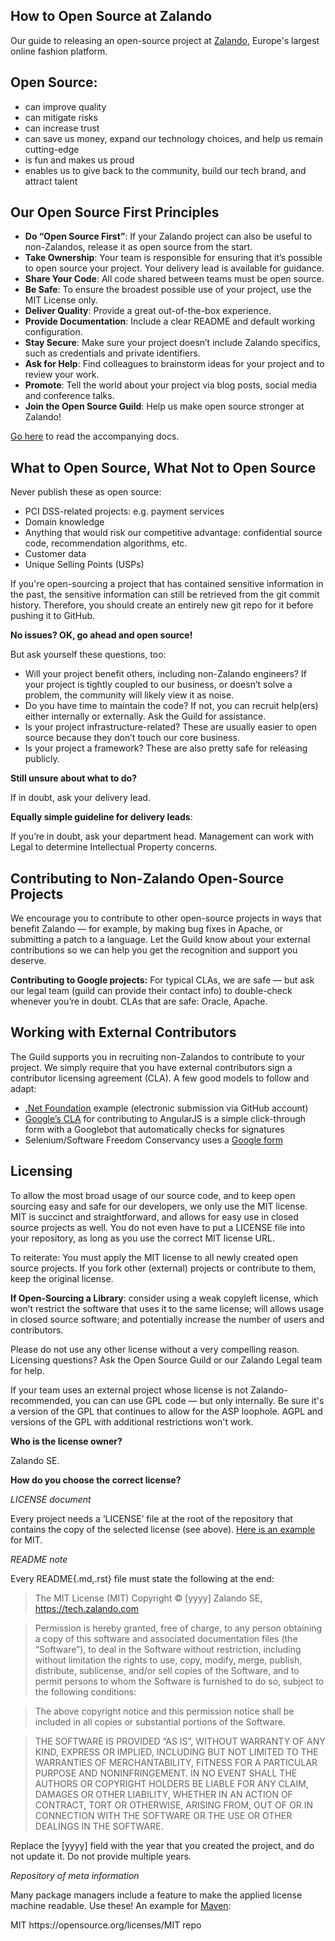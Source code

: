 How to Open Source at Zalando
------------------------------------------------------------
Our guide to releasing an open-source project at [Zalando](https://www.zalando.com>), Europe's largest online fashion platform.

Open Source:
------------------------------------------------------------
- can improve quality
- can mitigate risks
- can increase trust
- can save us money, expand our technology choices, and help us remain cutting-edge
- is fun and makes us proud
- enables us to give back to the community, build our tech brand, and attract talent

Our Open Source First Principles
------------------------------------------------------------
- **Do “Open Source First”**: If your Zalando project can also be useful to non-Zalandos, release it as open source from the start.
- **Take Ownership**: Your team is responsible for ensuring that it’s possible to open source your project. Your delivery lead is available for guidance.
- **Share Your Code**: All code shared between teams must be open source.
- **Be Safe**: To ensure the broadest possible use of your project, use the MIT License only.
- **Deliver Quality**: Provide a great out-of-the-box experience.
- **Provide Documentation**: Include a clear README and default working configuration.
- **Stay Secure**: Make sure your project doesn’t include Zalando specifics, such as credentials and private identifiers.
- **Ask for Help**: Find colleagues to brainstorm ideas for your project and to review your work.
- **Promote**: Tell the world about your project via blog posts, social media and conference talks.
- **Join the Open Source Guild**: Help us make open source stronger at Zalando!

[Go here](https://zalando-open-source-principles.readthedocs.org/en/latest/) to read the accompanying docs.

What to Open Source, What Not to Open Source
------------------------------------------------------------
Never publish these as open source:
- PCI DSS-related projects: e.g. payment services
- Domain knowledge
- Anything that would risk our competitive advantage: confidential source code, recommendation algorithms, etc.
- Customer data
- Unique Selling Points (USPs)

If you're open-sourcing a project that has contained sensitive information in the past, the sensitive information can still be retrieved from the git commit history. Therefore, you should create an entirely new git repo for it before pushing it to GitHub.

**No issues? OK, go ahead and open source!** 

But ask yourself these questions, too:
- Will your project benefit others, including non-Zalando engineers? If your project is tightly coupled to our business, or doesn’t solve a problem, the community will likely view it as noise.
- Do you have time to maintain the code? If not, you can recruit help(ers) either internally or externally. Ask the Guild for assistance.
- Is your project infrastructure-related? These are usually easier to open source because they don’t touch our core business.
- Is your project a framework? These are also pretty safe for releasing publicly.

**Still unsure about what to do?**

If in doubt, ask your delivery lead.

**Equally simple guideline for delivery leads**:

If you’re in doubt, ask your department head. Management can work with Legal to determine Intellectual Property concerns.

Contributing to Non-Zalando Open-Source Projects
------------------------------------------------------------
We encourage you to contribute to other open-source projects in ways that benefit Zalando — for example, by making bug fixes in Apache, or submitting a patch to a language. Let the Guild know about your external contributions so we can help you get the recognition and support you deserve.

**Contributing to Google projects:** For typical CLAs, we are safe — but ask our legal team (guild can provide their contact info) to double-check whenever you’re in doubt. CLAs that are safe: Oracle, Apache. 

Working with External Contributors
------------------------------------------------------------
The Guild supports you in recruiting non-Zalandos to contribute to your project. We simply require that you have external contributors sign a contributor licensing agreement (CLA). A few good models to follow and adapt:
 - [.Net Foundation](https://cla2.dotnetfoundation.org/) example (electronic submission via GitHub account)
 - [Google’s CLA](https://github.com/angular/angular.js/blob/master/CONTRIBUTING.md#-signing-the-cla) for contributing to AngularJS is a simple click-through form with a Googlebot that automatically checks for signatures
 - Selenium/Software Freedom Conservancy uses a [Google form](https://docs.google.com/a/zalando.de/forms/d/11Z8LoYpTGUIwCegifVH1YtL9smxVDNk-fOykUZTAWhE/viewform?hl=en_US&formkey=dFFjXzBzM1VwekFlOWFWMjFFRjJMRFE6MQ#gid=0)
 
Licensing
------------------------------------------------------------
To allow the most broad usage of our source code, and to keep open sourcing easy and safe for our developers, we only use the MIT license. MIT is succinct and straightforward, and allows for easy use in closed source projects as well. You do not even have to put a LICENSE file into your repository, as long as you use the correct MIT license URL. 

To reiterate: You must apply the MIT license to all newly created open source projects. If you fork other (external) projects or contribute to them, keep the original license.

**If Open-Sourcing a Library**: consider using a weak copyleft license, which won’t restrict the software that uses it to the same license; will allows usage in closed source software; and potentially increase the number of users and contributors.

Please do not use any other license without a very compelling reason. Licensing questions? Ask the Open Source Guild or our Zalando Legal team for help.

If your team uses an external project whose license is not Zalando-recommended, you can can use GPL code — but only internally. Be sure it's a version of the GPL that continues to allow for the ASP loophole. AGPL and versions of the GPL with additional restrictions won't work.

**Who is the license owner?**

Zalando SE.

**How do you choose the correct license?**

*LICENSE document*

Every project needs a ‘LICENSE’ file at the root of the repository that contains the copy of the selected license (see above). [Here is an example](https://opensource.org/licenses/MIT) for MIT.

*README note*

Every README{.md,.rst} file must state the following at the end:

>The MIT License (MIT)
>Copyright © [yyyy] Zalando SE, https://tech.zalando.com

>Permission is hereby granted, free of charge, to any person obtaining a copy
of this software and associated documentation files (the “Software”), to deal
in the Software without restriction, including without limitation the rights
to use, copy, modify, merge, publish, distribute, sublicense, and/or sell
copies of the Software, and to permit persons to whom the Software is
furnished to do so, subject to the following conditions:

>The above copyright notice and this permission notice shall be included in
all copies or substantial portions of the Software.

>THE SOFTWARE IS PROVIDED “AS IS”, WITHOUT WARRANTY OF ANY KIND, EXPRESS OR
IMPLIED, INCLUDING BUT NOT LIMITED TO THE WARRANTIES OF MERCHANTABILITY,
FITNESS FOR A PARTICULAR PURPOSE AND NONINFRINGEMENT. IN NO EVENT SHALL THE
AUTHORS OR COPYRIGHT HOLDERS BE LIABLE FOR ANY CLAIM, DAMAGES OR OTHER
LIABILITY, WHETHER IN AN ACTION OF CONTRACT, TORT OR OTHERWISE, ARISING FROM,
OUT OF OR IN CONNECTION WITH THE SOFTWARE OR THE USE OR OTHER DEALINGS IN
THE SOFTWARE.

Replace the [yyyy] field with the year that you created the project, and do not update it. Do not provide multiple years.

*Repository of meta information*

Many package managers include a feature to make the applied license machine readable. Use these! An example for [Maven](https://maven.apache.org/pom.html#Licenses):

 <licenses>
 <license>
   <name>MIT</name>
   <url>https://opensource.org/licenses/MIT</url>
   <distribution>repo</distribution>
  </license>
 </licenses>
